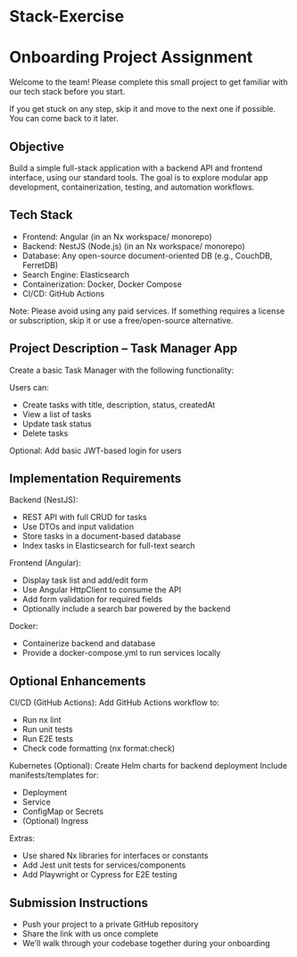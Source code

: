 # Stack-Exercise
# Onboarding Project Assignment

Welcome to the team! Please complete this small project to get familiar with our tech stack before you start.

If you get stuck on any step, skip it and move to the next one if possible. You can come back to it later.

## Objective

Build a simple full-stack application with a backend API and frontend interface, using our standard tools. The goal is to explore modular app development, containerization, testing, and automation workflows.

## Tech Stack

- Frontend: Angular (in an Nx workspace/ monorepo)
- Backend: NestJS (Node.js) (in an Nx workspace/ monorepo)
- Database: Any open-source document-oriented DB (e.g., CouchDB, FerretDB)
- Search Engine: Elasticsearch
- Containerization: Docker, Docker Compose
- CI/CD: GitHub Actions

Note: Please avoid using any paid services. If something requires a license or subscription, skip it or use a free/open-source alternative.

## Project Description – Task Manager App

Create a basic Task Manager with the following functionality:

Users can:
- Create tasks with title, description, status, createdAt
- View a list of tasks
- Update task status
- Delete tasks

Optional: Add basic JWT-based login for users

## Implementation Requirements

Backend (NestJS):
- REST API with full CRUD for tasks
- Use DTOs and input validation
- Store tasks in a document-based database
- Index tasks in Elasticsearch for full-text search

Frontend (Angular):
- Display task list and add/edit form
- Use Angular HttpClient to consume the API
- Add form validation for required fields
- Optionally include a search bar powered by the backend

Docker:
- Containerize backend and database
- Provide a docker-compose.yml to run services locally

## Optional Enhancements

CI/CD (GitHub Actions):
Add GitHub Actions workflow to:
- Run nx lint
- Run unit tests
- Run E2E tests
- Check code formatting (nx format:check)

Kubernetes (Optional):
Create Helm charts for backend deployment
Include manifests/templates for:
- Deployment
- Service
- ConfigMap or Secrets
- (Optional) Ingress

Extras:
- Use shared Nx libraries for interfaces or constants
- Add Jest unit tests for services/components
- Add Playwright or Cypress for E2E testing

## Submission Instructions

- Push your project to a private GitHub repository
- Share the link with us once complete
- We'll walk through your codebase together during your onboarding
